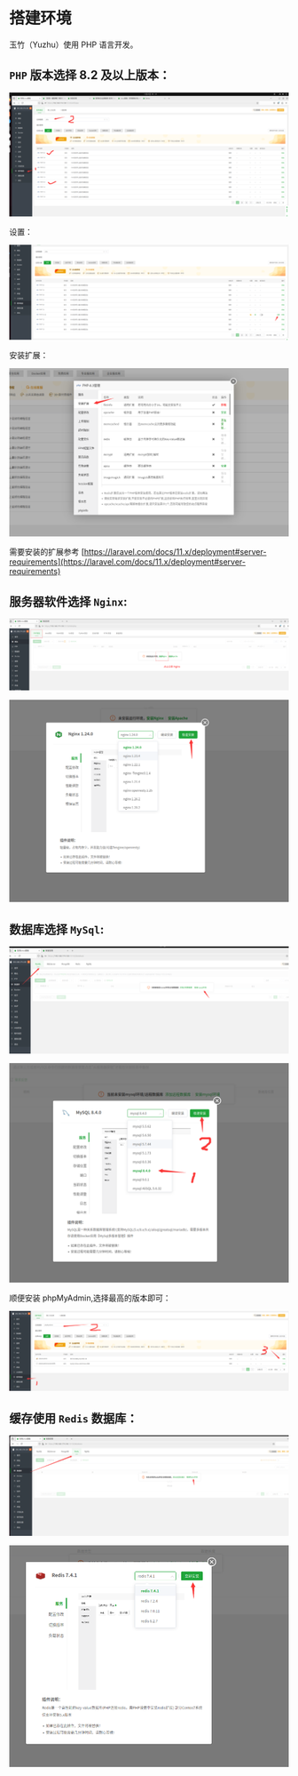 # 搭建环境

玉竹（Yuzhu）使用 PHP 语言开发。


## `PHP` 版本选择 8.2 及以上版本：

![](../images/bt10.png)


设置：

![](../images/bt16.png)

安装扩展：

![](../images/bt17.png)

需要安装的扩展参考 [https://laravel.com/docs/11.x/deployment#server-requirements](https://laravel.com/docs/11.x/deployment#server-requirements)


## 服务器软件选择 `Nginx`:


![](../images/bt4.png)


![](../images/bt5.png)



## 数据库选择 `MySql`:

![](../images/bt6.png)

![](../images/bt7.png)


顺便安装 phpMyAdmin,选择最高的版本即可：


![](../images/bt20.png)


## 缓存使用 `Redis` 数据库：


![](../images/bt8.png)

![](../images/bt9.png)







